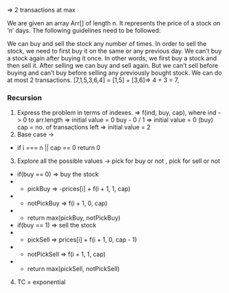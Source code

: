 => 2 transactions at max

We are given an array Arr[] of length n. It represents the price of a stock on ‘n’ days. The following guidelines need to be followed:

We can buy and sell the stock any number of times.
In order to sell the stock, we need to first buy it on the same or any previous day.
We can’t buy a stock again after buying it once. In other words, we first buy a stock and then sell it. After selling we can buy and sell again. But we can’t sell before buying and can’t buy before selling any previously bought stock.
We can do at most 2 transactions.
[7,1,5,3,6,4] = [1,5] + [3,6]=> 4 + 3 = 7, 

### Recursion
1.  Express the problem in terms of indexes. => f(ind, buy, cap), 
    where ind -> 0 to arr.length => initial value = 0
    buy - 0 / 1 => initial value = 0 (buy)
    cap = no. of transactions left => initial value = 2
2. Base case -> 
* if i === n || cap == 0 return 0
3. Explore all the possible values -> pick for buy or not , pick for sell or not
* if(buy == 0) => buy the stock 
* * pickBuy => -prices[i] + f(i + 1, 1, cap)
* * notPickBuy => f(i + 1, 0, cap)
* * return max(pickBuy, notPickBuy)
* if(buy == 1) => sell the stock
* * pickSell => prices[i] + f(i + 1, 0, cap - 1)
* * notPickSell => f(i + 1, 1, cap)
* * return max(pickSell, notPickSell)

4. TC = exponential



